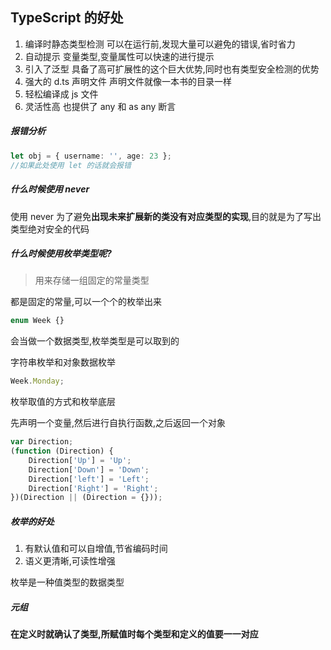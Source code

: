 ## TypeScript 的好处

1. 编译时静态类型检测 可以在运行前,发现大量可以避免的错误,省时省力
2. 自动提示 变量类型,变量属性可以快速的进行提示
3. 引入了泛型 具备了高可扩展性的这个巨大优势,同时也有类型安全检测的优势
4. 强大的 d.ts 声明文件 声明文件就像一本书的目录一样
5. 轻松编译成 js 文件
6. 灵活性高 也提供了 any 和 as any 断言

##### 报错分析

```ts
let obj = { username: '', age: 23 };
//如果此处使用 let 的话就会报错
```

##### 什么时候使用 never

使用 never 为了避免**出现未来扩展新的类没有对应类型的实现**,目的就是为了写出类型绝对安全的代码

##### 什么时候使用枚举类型呢?

> 用来存储一组固定的常量类型

都是固定的常量,可以一个个的枚举出来

```ts
enum Week {}
```

会当做一个数据类型,枚举类型是可以取到的

字符串枚举和对象数据枚举

```js
Week.Monday;
```

枚举取值的方式和枚举底层

先声明一个变量,然后进行自执行函数,之后返回一个对象

```js
var Direction;
(function (Direction) {
	Direction['Up'] = 'Up';
	Direction['Down'] = 'Down';
	Direction['left'] = 'Left';
	Direction['Right'] = 'Right';
})(Direction || (Direction = {}));
```

##### 枚举的好处

1. 有默认值和可以自增值,节省编码时间
2. 语义更清晰,可读性增强

枚举是一种值类型的数据类型

##### 元组

**在定义时就确认了类型,所赋值时每个类型和定义的值要一一对应**
